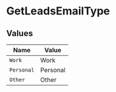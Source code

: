 # GetLeadsEmailType


## Values

| Name       | Value      |
| ---------- | ---------- |
| `Work`     | Work       |
| `Personal` | Personal   |
| `Other`    | Other      |